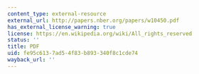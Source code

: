 ```yaml
---
content_type: external-resource
external_url: http://papers.nber.org/papers/w10450.pdf
has_external_license_warning: true
license: https://en.wikipedia.org/wiki/All_rights_reserved
status: ''
title: PDF
uid: fe95c613-7ad5-4f83-b893-340f8c1cde74
wayback_url: ''
---
```

